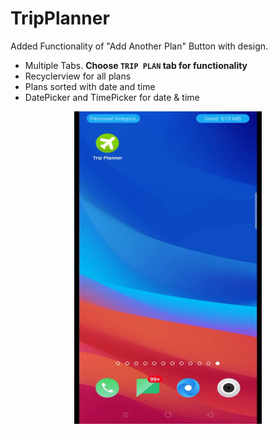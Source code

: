 # TripPlanner
Added Functionality of "Add Another Plan" Button with design.
  
  * Multiple Tabs. **Choose `TRIP PLAN` tab for functionality**
  * Recyclerview for all plans
  * Plans sorted with date and time
  * DatePicker and TimePicker for date & time
  
<p align="center">
 <img src="https://github.com/Mohit17067/TripPlanner/blob/master/app.gif" alt="GIF FOR Application" width="300" height="500" >
</p>

